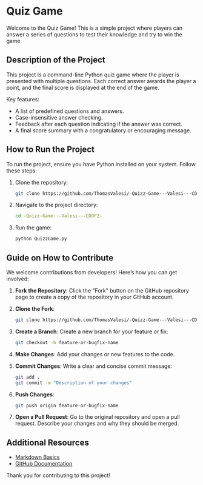 # Quiz Game

Welcome to the Quiz Game! This is a simple project where players can answer a series of questions to test their knowledge and try to win the game.

## Description of the Project
This project is a command-line Python quiz game where the player is presented with multiple questions. Each correct answer awards the player a point, and the final score is displayed at the end of the game.

Key features:
- A list of predefined questions and answers.
- Case-insensitive answer checking.
- Feedback after each question indicating if the answer was correct.
- A final score summary with a congratulatory or encouraging message.

## How to Run the Project
To run the project, ensure you have Python installed on your system. Follow these steps:

1. Clone the repository:
   ```bash
   git clone https://github.com/ThomasValesi/-Quizz-Game---Valesi---CDOF2-.git
   ```
2. Navigate to the project directory:
   ```bash
   cd -Quizz-Game---Valesi---CDOF2-
   ```
3. Run the game:
   ```bash
   python QuizzGame.py
   ```

## Guide on How to Contribute
We welcome contributions from developers! Here’s how you can get involved:

1. **Fork the Repository**: Click the "Fork" button on the GitHub repository page to create a copy of the repository in your GitHub account.

2. **Clone the Fork**:
   ```bash
   git clone https://github.com/ThomasValesi/-Quizz-Game---Valesi---CDOF2-.git
   ```

3. **Create a Branch**: Create a new branch for your feature or fix:
   ```bash
   git checkout -b feature-or-bugfix-name
   ```

4. **Make Changes**: Add your changes or new features to the code.

5. **Commit Changes**: Write a clear and concise commit message:
   ```bash
   git add .
   git commit -m "Description of your changes"
   ```

6. **Push Changes**:
   ```bash
   git push origin feature-or-bugfix-name
   ```

7. **Open a Pull Request**: Go to the original repository and open a pull request. Describe your changes and why they should be merged.

## Additional Resources
- [Markdown Basics](https://www.markdownguide.org/getting-started/)
- [GitHub Documentation](https://docs.github.com/)

Thank you for contributing to this project!
